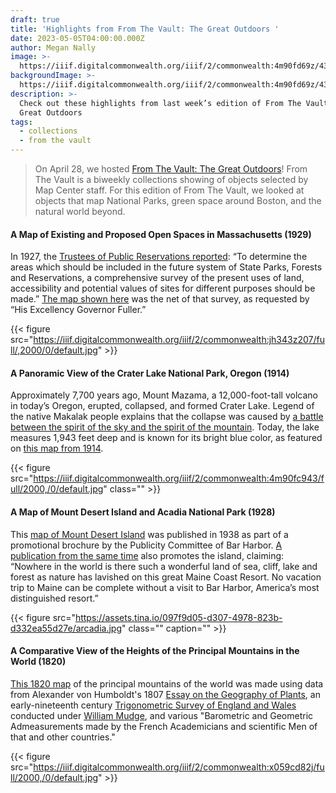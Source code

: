 ```yaml
---
draft: true
title: 'Highlights from From The Vault: The Great Outdoors '
date: 2023-05-05T04:00:00.000Z
author: Megan Nally
image: >-
  https://iiif.digitalcommonwealth.org/iiif/2/commonwealth:4m90fd69z/435,1223,2690,1601/2000,/0/default.jpg
backgroundImage: >-
  https://iiif.digitalcommonwealth.org/iiif/2/commonwealth:4m90fd69z/435,1223,2690,1601/2000,/0/default.jpg
description: >-
  Check out these highlights from last week’s edition of From The Vault: The
  Great Outdoors
tags:
  - collections
  - from the vault
---
```


> On April 28, we hosted [From The Vault: The Great Outdoors](https://www.leventhalmap.org/event/from-the-vault-collections-showing-the-great-outdoors/)! From The Vault is a biweekly collections showing of objects selected by Map Center staff. For this edition of From The Vault, we looked at objects that map National Parks, green space around Boston, and the natural world beyond.

#### A Map of Existing and Proposed Open Spaces in Massachusetts (1929)

In 1927, the [Trustees of Public Reservations reported](https://archives.lib.state.ma.us/bitstream/handle/2452/812164/ocm09625630.pdf.pdf?sequence=1\&isAllowed=y): “To determine the areas which should be included in the future system of State Parks, Forests and Reservations, a comprehensive survey of the present uses of land, accessibility and potential values of sites for different purposes should be made.” [The map shown here](https://collections.leventhalmap.org/search/commonwealth:jh343z19g) was the net of that survey, as requested by “His Excellency Governor Fuller.”

{{< figure src="https://iiif.digitalcommonwealth.org/iiif/2/commonwealth:jh343z207/full/,2000/0/default.jpg" >}}

#### A Panoramic View of the Crater Lake National Park, Oregon (1914)

Approximately 7,700 years ago, Mount Mazama, a 12,000-foot-tall volcano in today’s Oregon, erupted, collapsed, and formed Crater Lake. Legend of the native Makalak people explains that the collapse was caused by [a battle between the spirit of the sky and the spirit of the mountain](/ec096e1a546841a0914bafbc3f5b4f83). Today, the lake measures 1,943 feet deep and is known for its bright blue color, as featured on [this map from 1914](https://collections.leventhalmap.org/search/commonwealth:4m90fc93t). 

{{< figure src="https://iiif.digitalcommonwealth.org/iiif/2/commonwealth:4m90fc943/full/2000,/0/default.jpg" class="" >}}

#### A Map of Mount Desert Island and Acadia National Park (1928)

This [map of Mount Desert Island](https://bpl.bibliocommons.com/v2/record/S75C8459116) was published in 1938 as part of a promotional brochure by the Publicity Committee of Bar Harbor. [A publication from the same time](https://digitalcommons.library.umaine.edu/cgi/viewcontent.cgi?article=1081\&context=mainehistory) also promotes the island, claiming: “Nowhere in the world is there such a wonderful land of sea, cliff, lake and forest as nature has lavished on this great Maine Coast Resort. No vacation trip to Maine can be complete without a visit to Bar Harbor, America’s most distinguished resort.”

{{< figure src="https://assets.tina.io/097f9d05-d307-4978-823b-d332ea55d27e/arcadia.jpg" class="" caption="" >}}

 

#### A Comparative View of the Heights of the Principal Mountains in the World (1820) 

[This 1820 map](https://collections.leventhalmap.org/search/commonwealth:x059cd818) of the principal mountains of the world was made using data from Alexander von Humboldt's 1807 [Essay on the Geography of Plants](https://bpl.bibliocommons.com/v2/record/S75C1661848), an early-nineteenth century [Trigonometric Survey of England and Wales](https://www.raremaps.com/gallery/detail/34974/general-survey-of-england-and-wales-an-entirely-new-accu-mudge) conducted under [William Mudge](https://www.cambridge.org/core/books/abs/romantic-cartographies/that-experienced-surveyor-colonel-mudge/5FD19B280558B25D0A63B33A692FB006), and various "Barometric and Geometric Admeasurements made by the French Academicians and scientific Men of that and other countries." 

{{< figure src="https://iiif.digitalcommonwealth.org/iiif/2/commonwealth:x059cd82j/full/2000,/0/default.jpg" >}}
